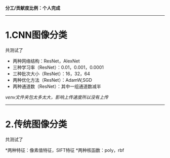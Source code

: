 **分工/贡献度比例：个人完成**
***
# 1.CNN图像分类


共测试了  


* 两种网络结构：ResNet，AlexNet
* 三种学习率（ResNet）：0.01，0.001，0.0001 
* 三种批次大小（ResNet）：16，32，64 
* 两种优化方法（ResNet）：AdamW,SGD 
* 两种通道数（ResNet）：其中一组通道数减半

  
*venv文件夹包太多太大，影响上传速度所以没有上传*
 ***
# 2.传统图像分类
 
共测试了


*两种特征：像素值特征，SIFT特征
*两种核函数：poly，rbf
